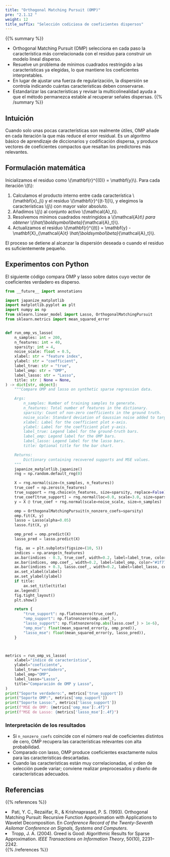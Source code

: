 ```yaml
---
title: "Orthogonal Matching Pursuit (OMP)"
pre: "2.1.12 "
weight: 12
title_suffix: "Selección codiciosa de coeficientes dispersos"
---
```


{{% summary %}}
- Orthogonal Matching Pursuit (OMP) selecciona en cada paso la característica más correlacionada con el residuo para construir un modelo lineal disperso.
- Resuelve un problema de mínimos cuadrados restringido a las características ya elegidas, lo que mantiene los coeficientes interpretables.
- En lugar de ajustar una fuerza de regularización, la dispersión se controla indicando cuántas características deben conservarse.
- Estandarizar las características y revisar la multicolinealidad ayuda a que el método permanezca estable al recuperar señales dispersas.
{{% /summary %}}

## Intuición
Cuando solo unas pocas características son realmente útiles, OMP añade en cada iteración la que más reduce el error residual. Es un algoritmo básico de aprendizaje de diccionarios y codificación dispersa, y produce vectores de coeficientes compactos que resaltan los predictores más relevantes.

## Formulación matemática
Inicializamos el residuo como \\(\mathbf{r}^{(0)} = \mathbf{y}\\). Para cada iteración \\(t\\):

1. Calculamos el producto interno entre cada característica \\(\mathbf{x}_j\\) y el residuo \\(\mathbf{r}^{(t-1)}\\), y elegimos la características \\(j\\) con mayor valor absoluto.
2. Añadimos \\(j\\) al conjunto activo \\(\mathcal{A}_t\\).
3. Resolvemos mínimos cuadrados restringidos a \\(\mathcal{A}_t\\) para obtener \\(\hat{\boldsymbol\beta}_{\mathcal{A}_t}\\).
4. Actualizamos el residuo \\(\mathbf{r}^{(t)} = \mathbf{y} - \mathbf{X}_{\mathcal{A}_t} \hat{\boldsymbol\beta}_{\mathcal{A}_t}\\).

El proceso se detiene al alcanzar la dispersión deseada o cuando el residuo es suficientemente pequeño.

## Experimentos con Python
El siguiente código compara OMP y lasso sobre datos cuyo vector de coeficientes verdadero es disperso.

```python
from __future__ import annotations

import japanize_matplotlib
import matplotlib.pyplot as plt
import numpy as np
from sklearn.linear_model import Lasso, OrthogonalMatchingPursuit
from sklearn.metrics import mean_squared_error


def run_omp_vs_lasso(
    n_samples: int = 200,
    n_features: int = 40,
    sparsity: int = 4,
    noise_scale: float = 0.5,
    xlabel: str = "feature index",
    ylabel: str = "coefficient",
    label_true: str = "true",
    label_omp: str = "OMP",
    label_lasso: str = "Lasso",
    title: str | None = None,
) -> dict[str, object]:
    """Compare OMP and lasso on synthetic sparse regression data.

    Args:
        n_samples: Number of training samples to generate.
        n_features: Total number of features in the dictionary.
        sparsity: Count of non-zero coefficients in the ground truth.
        noise_scale: Standard deviation of Gaussian noise added to targets.
        xlabel: Label for the coefficient plot x-axis.
        ylabel: Label for the coefficient plot y-axis.
        label_true: Legend label for the ground-truth bars.
        label_omp: Legend label for the OMP bars.
        label_lasso: Legend label for the lasso bars.
        title: Optional title for the bar chart.

    Returns:
        Dictionary containing recovered supports and MSE values.
    """
    japanize_matplotlib.japanize()
    rng = np.random.default_rng(0)

    X = rng.normal(size=(n_samples, n_features))
    true_coef = np.zeros(n_features)
    true_support = rng.choice(n_features, size=sparsity, replace=False)
    true_coef[true_support] = rng.normal(loc=0.0, scale=3.0, size=sparsity)
    y = X @ true_coef + rng.normal(scale=noise_scale, size=n_samples)

    omp = OrthogonalMatchingPursuit(n_nonzero_coefs=sparsity)
    omp.fit(X, y)
    lasso = Lasso(alpha=0.05)
    lasso.fit(X, y)

    omp_pred = omp.predict(X)
    lasso_pred = lasso.predict(X)

    fig, ax = plt.subplots(figsize=(10, 5))
    indices = np.arange(n_features)
    ax.bar(indices - 0.3, true_coef, width=0.2, label=label_true, color="#2ca02c")
    ax.bar(indices, omp.coef_, width=0.2, label=label_omp, color="#1f77b4")
    ax.bar(indices + 0.3, lasso.coef_, width=0.2, label=label_lasso, color="#d62728")
    ax.set_xlabel(xlabel)
    ax.set_ylabel(ylabel)
    if title:
        ax.set_title(title)
    ax.legend()
    fig.tight_layout()
    plt.show()

    return {
        "true_support": np.flatnonzero(true_coef),
        "omp_support": np.flatnonzero(omp.coef_),
        "lasso_support": np.flatnonzero(np.abs(lasso.coef_) > 1e-6),
        "omp_mse": float(mean_squared_error(y, omp_pred)),
        "lasso_mse": float(mean_squared_error(y, lasso_pred)),
    }



metrics = run_omp_vs_lasso(
    xlabel="índice de característica",
    ylabel="coeficiente",
    label_true="verdadero",
    label_omp="OMP",
    label_lasso="Lasso",
    title="Comparación de OMP y Lasso",
)
print("Soporte verdadero:", metrics['true_support'])
print("Soporte OMP:", metrics['omp_support'])
print("Soporte Lasso:", metrics['lasso_support'])
print(f"MSE de OMP: {metrics['omp_mse']:.4f}")
print(f"MSE de Lasso: {metrics['lasso_mse']:.4f}")

```

### Interpretación de los resultados
- Si `n_nonzero_coefs` coincide con el número real de coeficientes distintos de cero, OMP recupera las características relevantes con alta probabilidad.
- Comparado con lasso, OMP produce coeficientes exactamente nulos para las características descartadas.
- Cuando las características están muy correlacionadas, el orden de selección puede variar; conviene realizar preprocesados y diseño de características adecuados.

## Referencias
{{% references %}}
<li>Pati, Y. C., Rezaiifar, R., &amp; Krishnaprasad, P. S. (1993). Orthogonal Matching Pursuit: Recursive Function Approximation with Applications to Wavelet Decomposition. En <i>Conference Record of the Twenty-Seventh Asilomar Conference on Signals, Systems and Computers</i>.</li>
<li>Tropp, J. A. (2004). Greed is Good: Algorithmic Results for Sparse Approximation. <i>IEEE Transactions on Information Theory</i>, 50(10), 2231–2242.</li>
{{% /references %}}
